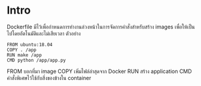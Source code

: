# Intro

Dockerfile มีไว้เพื่อกำหนดการทำงานล่วงหน้าในการจัดการคำสั่งสำหรับสร้าง images เพื่อให้เป็นไปโดยอัตโนมัติและไม่เสียเวลา
ตัวอย่าง

```
FROM ubuntu:18.04
COPY . /app
RUN make /app
CMD python /app/app.py
```

FROM บอกที่มา image
COPY เพิ่มไฟล์ล่าสุดจาก Docker
RUN  สร้าง application
CMD  คำสั่งพิเศษไว้ใช้กับสิ่งของข้างใน container